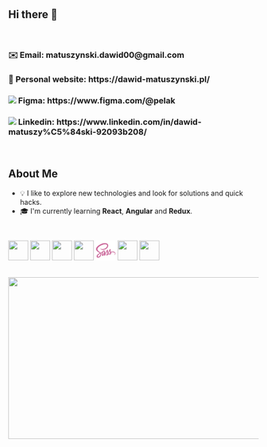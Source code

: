 <h2> Hi there 👋 </h2>
<br />
<h3> ✉️  Email:  matuszynski.dawid00@gmail.com </h3>
<h3> 📄 Personal website:  https://dawid-matuszynski.pl/ </h3>
<h3> <img src="https://seeklogo.com/images/F/figma-logo-E4E21D3AEA-seeklogo.com.png" height="24" /> Figma:  https://www.figma.com/@pelak </h3>
<h3> <img src="https://cdn-icons-png.flaticon.com/512/174/174857.png" height="24" /> Linkedin:  https://www.linkedin.com/in/dawid-matuszy%C5%84ski-92093b208/ </h3>
<br />
<h2> About Me </h2>
<ul>
  <li> 💡  I like to explore new technologies and look for solutions and quick hacks. </li>
  <li> 🎓  I'm currently learning <b>React</b>, <b>Angular</b> and <b>Redux</b>. </li>
</ul>
<br />
<p>
  <img src="https://camo.githubusercontent.com/8ab083d07889389dd0db52bd9f6910c85d1e861f3b409b9804991d6b4f0acb16/68747470733a2f2f7365656b6c6f676f2e636f6d2f696d616765732f482f68746d6c352d776974686f75742d776f72646d61726b2d636f6c6f722d6c6f676f2d313444323532443837382d7365656b6c6f676f2e636f6d2e706e67" width="40" height="40" />
  <img src="https://camo.githubusercontent.com/bda07471d3b323743fa603f92b28d559ce5da939b02fb70656b0a5fa65157121/68747470733a2f2f75706c6f61642e77696b696d656469612e6f72672f77696b6970656469612f636f6d6d6f6e732f7468756d622f362f36322f435353335f6c6f676f2e7376672f343870782d435353335f6c6f676f2e7376672e706e67" width="40" height="40" />
  <img src="https://camo.githubusercontent.com/b4ff7f14956d1e50e56f37992f87c6a73166345ea928b6dbe1140db457b9707b/68747470733a2f2f75706c6f61642e77696b696d656469612e6f72672f77696b6970656469612f636f6d6d6f6e732f7468756d622f392f39392f556e6f6666696369616c5f4a6176615363726970745f6c6f676f5f322e7376672f3130323470782d556e6f6666696369616c5f4a6176615363726970745f6c6f676f5f322e7376672e706e67" width="40" height="40" />
  <img src="https://camo.githubusercontent.com/4112948ca937900fbcd0eb4a0ed71f8672399586f4614ef7119268d079207878/68747470733a2f2f63646e2e776f726c64766563746f726c6f676f2e636f6d2f6c6f676f732f626f6f7473747261702d342e737667" width="40" height="40" />
  <img src="https://raw.githubusercontent.com/devicons/devicon/master/icons/sass/sass-original.svg" width="40" height="40" />
  <img src="https://miro.medium.com/max/500/1*cPh7ujRIfcHAy4kW2ADGOw.png" width="40" height="40" />
  <img src="https://angular.io/assets/images/logos/angular/angular.png" width="40" height="40" />
</p>
<br />
<img src="https://otherkey.pl/wp-content/uploads/2021/12/otherkey-pozycjonowanie-seo-strony-internetowej-sklepu-1024x652.png" width="512" height="326" />
